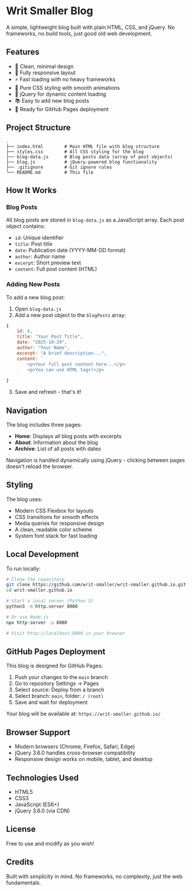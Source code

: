 # Writ Smaller Blog

A simple, lightweight blog built with plain HTML, CSS, and jQuery. No frameworks, no build tools, just good old web development.

## Features

- 📝 Clean, minimal design
- 📱 Fully responsive layout
- ⚡ Fast loading with no heavy frameworks
- 🎨 Pure CSS styling with smooth animations
- 🔧 jQuery for dynamic content loading
- 📚 Easy to add new blog posts
- 🚀 Ready for GitHub Pages deployment

## Project Structure

```
.
├── index.html        # Main HTML file with blog structure
├── styles.css        # All CSS styling for the blog
├── blog-data.js      # Blog posts data (array of post objects)
├── blog.js           # jQuery-powered blog functionality
├── .gitignore        # Git ignore rules
└── README.md         # This file
```

## How It Works

### Blog Posts

All blog posts are stored in `blog-data.js` as a JavaScript array. Each post object contains:

- `id`: Unique identifier
- `title`: Post title
- `date`: Publication date (YYYY-MM-DD format)
- `author`: Author name
- `excerpt`: Short preview text
- `content`: Full post content (HTML)

### Adding New Posts

To add a new blog post:

1. Open `blog-data.js`
2. Add a new post object to the `blogPosts` array:

```javascript
{
    id: 6,
    title: "Your Post Title",
    date: "2025-10-29",
    author: "Your Name",
    excerpt: "A brief description...",
    content: `
        <p>Your full post content here...</p>
        <p>You can use HTML tags!</p>
    `
}
```

3. Save and refresh - that's it!

## Navigation

The blog includes three pages:

- **Home**: Displays all blog posts with excerpts
- **About**: Information about the blog
- **Archive**: List of all posts with dates

Navigation is handled dynamically using jQuery - clicking between pages doesn't reload the browser.

## Styling

The blog uses:

- Modern CSS Flexbox for layouts
- CSS transitions for smooth effects
- Media queries for responsive design
- A clean, readable color scheme
- System font stack for fast loading

## Local Development

To run locally:

```bash
# Clone the repository
git clone https://github.com/writ-smaller/writ-smaller.github.io.git
cd writ-smaller.github.io

# Start a local server (Python 3)
python3 -m http.server 8080

# Or use Node.js
npx http-server -p 8080

# Visit http://localhost:8080 in your browser
```

## GitHub Pages Deployment

This blog is designed for GitHub Pages:

1. Push your changes to the `main` branch
2. Go to repository Settings → Pages
3. Select source: Deploy from a branch
4. Select branch: `main`, folder: `/ (root)`
5. Save and wait for deployment

Your blog will be available at: `https://writ-smaller.github.io/`

## Browser Support

- Modern browsers (Chrome, Firefox, Safari, Edge)
- jQuery 3.6.0 handles cross-browser compatibility
- Responsive design works on mobile, tablet, and desktop

## Technologies Used

- HTML5
- CSS3
- JavaScript (ES6+)
- jQuery 3.6.0 (via CDN)

## License

Free to use and modify as you wish!

## Credits

Built with simplicity in mind. No frameworks, no complexity, just the web fundamentals.